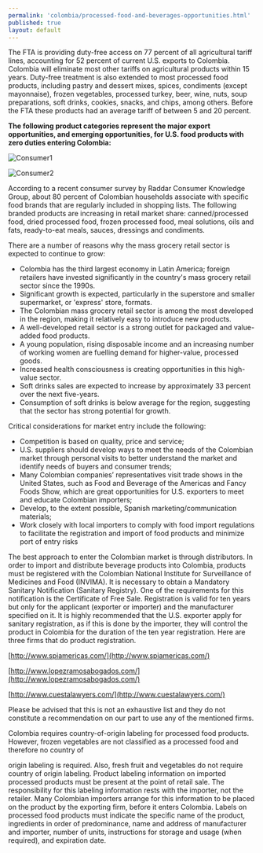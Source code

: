 ```yaml
--- 
permalink: 'colombia/processed-food-and-beverages-opportunities.html' 
published: true 
layout: default
---
```

<div id="processed-food-and-beverages-opportunities">
The FTA is providing duty-free access on 77 percent of all agricultural tariff lines, accounting for 52 percent of current U.S. exports to Colombia. Colombia will eliminate most other tariffs on agricultural products within 15 years. Duty-free treatment is also extended to most processed food products, including pastry and dessert mixes, spices, condiments (except mayonnaise), frozen vegetables, processed turkey, beer, wine, nuts, soup preparations, soft drinks, cookies, snacks, and chips, among others. Before the FTA these products had an average tariff of between 5 and 20 percent.

**The following product categories represent the major export opportunities, and emerging opportunities, for U.S. food products with zero duties entering Colombia:**

![Consumer1](images/consumer1.png)

![Consumer2](images/consumer2.png)

According to a recent consumer survey by Raddar Consumer Knowledge Group, about 80 percent of Colombian households associate with specific food brands that are regularly included in shopping lists. The following branded products are increasing in retail market share: canned/processed food, dried processed food, frozen processed food, meal solutions, oils and fats, ready-to-eat meals, sauces, dressings and condiments.

There are a number of reasons why the mass grocery retail sector is expected to continue to grow:

* Colombia has the third largest economy in Latin America; foreign retailers have invested significantly in the country's mass grocery retail sector since the 1990s. 
* Significant growth is expected, particularly in the superstore and smaller supermarket, or 'express' store, formats. 
* The Colombian mass grocery retail sector is among the most developed in the region, making it relatively easy to introduce new products. 
* A well-developed retail sector is a strong outlet for packaged and value-added food products. 
* A young population, rising disposable income and an increasing number of working women are fuelling demand for higher-value, processed goods. 
* Increased health consciousness is creating opportunities in this high-value sector. 
* Soft drinks sales are expected to increase by approximately 33 percent over the next five-years. 
* Consumption of soft drinks is below average for the region, suggesting that the sector has strong potential for growth.

Critical considerations for market entry include the following:

* Competition is based on quality, price and service;
* U.S. suppliers should develop ways to meet the needs of the Colombian market through personal visits to better understand the market and identify needs of buyers and consumer trends;
* Many Colombian companies’ representatives visit trade shows in the United States, such as Food and Beverage of the Americas and Fancy Foods Show, which are great opportunities for U.S. exporters to meet and educate Colombian importers;
* Develop, to the extent possible, Spanish marketing/communication materials; 
* Work closely with local importers to comply with food import regulations to facilitate the registration and import of food products and minimize port of entry risks

The best approach to enter the Colombian market is through distributors. In order to import and distribute beverage products into Colombia, products must be registered with the Colombian National Institute for Surveillance of Medicines and Food (INVIMA). It is necessary to obtain a Mandatory Sanitary Notification (Sanitary Registry). One of the requirements for this notification is the Certificate of Free Sale. Registration is valid for ten years but only for the applicant (exporter or importer) and the manufacturer specified on it. It is highly recommended that the U.S. exporter apply for sanitary registration, as if this is done by the importer, they will control the product in Colombia for the duration of the ten year registration. Here are three firms that do product registration.

[http://www.spiamericas.com/](http://www.spiamericas.com/) 

[http://www.lopezramosabogados.com/](http://www.lopezramosabogados.com/)

[http://www.cuestalawyers.com/](http://www.cuestalawyers.com/)

Please be advised that this is not an exhaustive list and they do not constitute a recommendation on our part to use any of the mentioned firms.

Colombia requires country-of-origin labeling for processed food products. However, frozen vegetables are not classified as a processed food and therefore no country of

origin labeling is required. Also, fresh fruit and vegetables do not require country of origin labeling. Product labeling information on imported processed products must be present at the point of retail sale. The responsibility for this labeling information rests with the importer, not the retailer. Many Colombian importers arrange for this information to be placed on the product by the exporting firm, before it enters Colombia. Labels on processed food products must indicate the specific name of the product, ingredients in order of predominance, name and address of manufacturer and importer, number of units, instructions for storage and usage (when required), and expiration date.
</div>
